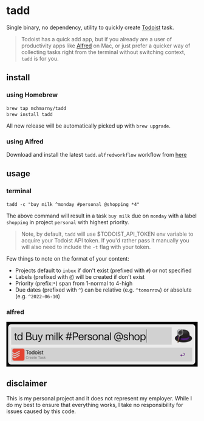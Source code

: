 # tadd

Single binary, no dependency, utility to quickly create [Todoist](https://todoist.com/app/today) task. 

> Todoist has a quick add app, but if you already are a user of productivity apps like [Alfred](https://www.alfredapp.com/) on Mac, or just prefer a quicker way of collecting tasks right from the terminal without switching context, `tadd` is for you.

## install 

### using Homebrew

```shell
brew tap mchmarny/tadd
brew install tadd
```

All new release will be automatically picked up with `brew upgrade`.

### using Alfred

Download and install the latest `tadd.alfredworkflow` workflow from [here](https://github.com/mchmarny/tadd/releases/latest)

## usage 

### terminal

```shell
tadd -c "buy milk ^monday #personal @shopping *4"
```

The above command will result in a task `buy milk` due on `monday` with a label `shopping` in project `personal` with highest priority. 

> Note, by default, `tadd` will use $TODOIST_API_TOKEN env variable to acquire your Todoist API token. If you'd rather pass it manually you will also need to include the `-t` flag with your token. 

Few things to note on the format of your content:

* Projects default to `inbox` if don't exist (prefixed with `#`) or not specified
* Labels (prefixed with `@`) will be created if don't exist
* Priority (prefix:`*`) span from 1-normal to 4-high
* Due dates (prefixed with `^`) can be relative (e.g. `^tomorrow`) or absolute (e.g. `^2022-06-10`)


### alfred

![](doc/img/alfred.png)

## disclaimer

This is my personal project and it does not represent my employer. While I do my best to ensure that everything works, I take no responsibility for issues caused by this code.